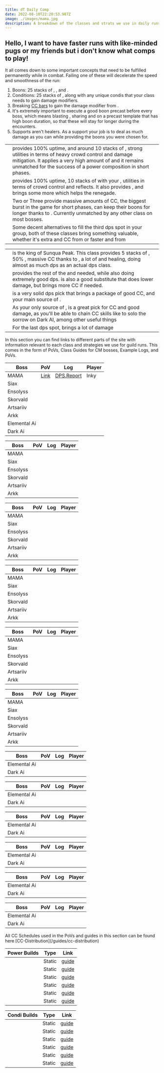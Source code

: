 ```yaml
---
title: dT Daily Comp
date: 2022-08-10T22:20:53.987Z
image: ./images/mama.jpg
description: A breakdown of the classes and strats we use in daily runs
---
```


## Hello, I want to have faster runs with like-minded pugs or my friends but i don't know what comps to play!

It all comes down to some important concepts that need to be fulfilled permanently while in combat. Failing one of these will decelerate the speed and smoothness of the run:

1. Boons: 25 stacks of <Boon name="Might"/>, <Boon name="Fury"/>, <Boon name="Quickness"/> and <Boon name="Alacrity"/>.
2. Conditions: 25 stacks of <Condition name="vulnerability"/>, along with any unique condis that your class needs to gain damage modifiers.
3. Breaking [CC bars](guides/cc-distribution) to gain the damage modifier from <Effect name="Exposed"/>.
4. It's extremely important to execute a good boon precast before every boss, which means blasting <Boon name="Might"/>, sharing <Boon name="Quickness"/> and <Boon name="Alacrity"/> on a precast template that has high boon duration, so that these will stay for longer during the encounters.
5. Supports aren't healers. As a support your job is to deal as much damage as you can while providing the boons you were chosen for.

<Divider text="Compositions"/>

<Card title="Shattered Observatory and Nightmare CM">

|                                                                                                   |                                                                                                                                                                                                                                                                                                                                                                                              |
|---------------------------------------------------------------------------------------------------|----------------------------------------------------------------------------------------------------------------------------------------------------------------------------------------------------------------------------------------------------------------------------------------------------------------------------------------------------------------------------------------------|
| <Specialization name="Renegade" disableText/>                                                     | <BuildLink build="Power Renegade" specialization="Renegade"/> provides 100% <Boon name="Alacrity"/> uptime, and around 10 stacks of <Boon name="Might"/>, strong utilities in terms of heavy crowd control and damage mitigation. It applies a very high amount of <Condition name="vulnerability"/> and it remains unmatched for the success of a power composition in short phases.  <br/> |
| <Specialization name="Scrapper" disableText/>                                                     | <BuildLink build="Quickness Scrapper"  specialization="Scrapper"/> provides 100% <Boon name="Quickness"/> uptime, 10 stacks of <Boon name="Might"/> with your <Skill name="Blast Gyro"/> , utilities in terms of crowd control and reflects. It also provides <Skill name="Superspeed"/>, and brings some more <Condition name="vulnerability"/> which helps the renegade.<br/>              |
| <Specialization name="Soulbeast" disableText/>                                                    | Two or Three <BuildLink build="Soulbeast"  specialization="Soulbeast"/> provide massive amounts of CC, the biggest burst in the game for short phases, can keep their boons for longer thanks to <Trait name="Essence of Speed"/>. Currently unmatched by any other class on most bosses.                                                                                                    |
| <Specialization name="Bladesworn" disableText/> <Specialization name="Dragonhunter" disableText/> | Some decent alternatives to fill the third dps spot in your group, both of these classes bring something valuable, whether it's extra <Boon name="Quickness"/> and CC from <BuildLink build="Bladesworn"  specialization="Bladesworn"/> or faster <Condition name="vulnerability"/> and <Boon name="Aegis"/> from <BuildLink build="Dragonhunter"  specialization="Dragonhunter"/>           |

</Card>

<Card title="Sunqua Peak CM">

|                                                                                           |                                                                                                                                                                                                                                                                                                                                                      |
|-------------------------------------------------------------------------------------------|------------------------------------------------------------------------------------------------------------------------------------------------------------------------------------------------------------------------------------------------------------------------------------------------------------------------------------------------------|
| <Specialization name="Specter" disableText/>                                              | <BuildLink build="AlacShare Specter" specialization="Specter"/> is the king of Sunqua Peak. This class provides 5 stacks of <Boon name="Might"/>, 50% <Boon name="Alacrity"/>, massive CC thanks to <Skill name="Basilisk Venom"/>, a lot of <Condition name="vulnerability"/> and healing, doing almost as much dps as an actual dps class.   <br/> |
| <Specialization name="Mirage" disableText/> <Specialization name="Renegade" disableText/> | <BuildLink build="Staxe Mirage"  specialization="Mirage"/> provides the rest of the <Boon name="Might"/> and <Boon name="Alacrity"/> needed, while also doing extremely good dps.<BuildLink build="AlacShare Renegade"  specialization="Renegade"/> is also a good substitute that does lower damage, but brings more CC if needed.<br/>             |
| <br/> <Specialization name="Harbinger" disableText/>                                      | <BuildLink build="Condition Harbinger"  specialization="Harbinger"/> is a very solid dps pick that brings a package of good CC, <Boon name="Might"/> and your main source of <Condition name="vulnerability"/>.                                                                                                                                      |
| <Specialization name="Firebrand" disableText/>                                            | As your only source of <Boon name="Quickness"/>, <BuildLink build="Quickness Firebrand"  specialization="Firebrand"/> is a great pick for CC and good damage, as you'll be able to chain CC skills like <Skill name="Sanctuary"/> to solo the  sorrow on Dark AI, among other useful things                                                          |
| <Specialization name="Soulbeast" disableText/>                                            | For the last dps spot, <BuildLink build="Hybrid Soulbeast"  specialization="Soulbeast"/> brings a lot of damage                                                                                                                                                                                                                                      |

</Card>

<Divider text="Useful Links"/>
In this section you can find links to different parts of the site with information relevant to each class and strategies we use for guild runs. This comes in the form of PoVs, Class Guides for CM bosses, Example Logs, and PoVs.

<Grid>
<GridItem sm="8">
<Card title="Example Power PoVs + Logs">

<Tabs>
<Tab specialization="Renegade">

| Boss         | PoV                                  | Log                                                        | Player |
|--------------|--------------------------------------|------------------------------------------------------------|--------|
| MAMA         | [Link](https://youtu.be/bGF32Bn4UrA) | [DPS.Report](https://dps.report/0SSJ-20230105-012815_mama) | Inky   |
| Siax         |                                      |                                                            |        |
| Ensolyss     |                                      |                                                            |        |
| Skorvald     |                                      |                                                            |        |
| Artsariiv    |                                      |                                                            |        |
| Arkk         |                                      |                                                            |        |
| Elemental Ai |                                      |                                                            |        |
| Dark Ai      |                                      |                                                            |        |

</Tab>

<Tab specialization="Scrapper">

| Boss         | PoV | Log | Player |
|--------------|-----|-----|--------|
| MAMA         |     |     |        |
| Siax         |     |     |        |
| Ensolyss     |     |     |        |
| Skorvald     |     |     |        |
| Artsariiv    |     |     |        |
| Arkk         |     |     |        |

</Tab>

<Tab specialization="Soulbeast">

| Boss         | PoV | Log | Player |
|--------------|-----|-----|--------|
| MAMA         |     |     |        |
| Siax         |     |     |        |
| Ensolyss     |     |     |        |
| Skorvald     |     |     |        |
| Artsariiv    |     |     |        |
| Arkk         |     |     |        |

</Tab>

<Tab specialization="Weaver">

| Boss         | PoV | Log | Player |
|--------------|-----|-----|--------|
| MAMA         |     |     |        |
| Siax         |     |     |        |
| Ensolyss     |     |     |        |
| Skorvald     |     |     |        |
| Artsariiv    |     |     |        |
| Arkk         |     |     |        |

</Tab>
<Tab specialization="Dragonhunter">

| Boss         | PoV | Log | Player |
|--------------|-----|-----|--------|
| MAMA         |     |     |        |
| Siax         |     |     |        |
| Ensolyss     |     |     |        |
| Skorvald     |     |     |        |
| Artsariiv    |     |     |        |
| Arkk         |     |     |        |

</Tab>
<Tab specialization="Bladesworn">

| Boss         | PoV | Log | Player |
|--------------|-----|-----|--------|
| MAMA         |     |     |        |
| Siax         |     |     |        |
| Ensolyss     |     |     |        |
| Skorvald     |     |     |        |
| Artsariiv    |     |     |        |
| Arkk         |     |     |        |

</Tab>
</Tabs>

</Card>

<Card title="Example Condi PoVs + Logs">

<Tabs>
<Tab specialization="Renegade">

| Boss         | PoV | Log | Player |
|--------------|-----|-----|--------|
| Elemental Ai |     |     |        |
| Dark Ai      |     |     |        |

</Tab>

<Tab specialization="Mirage">

| Boss         | PoV | Log | Player |
|--------------|-----|-----|--------|
| Elemental Ai |     |     |        |
| Dark Ai      |     |     |        |

</Tab>

<Tab specialization="Specter">

| Boss         | PoV | Log | Player |
|--------------|-----|-----|--------|
| Elemental Ai |     |     |        |
| Dark Ai      |     |     |        |

</Tab>

<Tab specialization="Firebrand">

| Boss         | PoV | Log | Player |
|--------------|-----|-----|--------|
| Elemental Ai |     |     |        |
| Dark Ai      |     |     |        |

</Tab>
<Tab specialization="Soulbeast">

| Boss         | PoV | Log | Player |
|--------------|-----|-----|--------|
| Elemental Ai |     |     |        |
| Dark Ai      |     |     |        |

</Tab>
<Tab specialization="Harbinger">

| Boss         | PoV | Log | Player |
|--------------|-----|-----|--------|
| Elemental Ai |     |     |        |
| Dark Ai      |     |     |        |

</Tab>
</Tabs>
</Card>
</GridItem>

<GridItem sm="4">
<Card title="CC Distribution">
All CC Schedules used in the PoVs and guides in this section can be found here [CC-Distribution](/guides/cc-distribution)
</Card>
<Card title="CM Profession Guides">

| Power Builds                                                          | Type   | Link                                                                                                  |
| --------------------------------------------------------------------- | ------ | ------------------------------------------------------- |
| <BuildLink build="Power Renegade" specialization="Renegade"/>         | Static | [guide](/cm-guides/revenant/power-renegade/static)      |
| <BuildLink build="Power Scrapper" specialization="Scrapper"/>         | Static | [guide](/cm-guides/revenant/power-scrapper/static)      |
| <BuildLink build="Power Soulbeast" specialization="Soulbeast"/>       | Static | [guide](/cm-guides/ranger/power-soulbeast/static)       |
| <BuildLink build="Power Weaver" specialization="Weaver"/>             | Static | [guide](/cm-guides/elementalist/power-weaver/static)    |
| <BuildLink build="Power Dragonhunter" specialization="Dragonhunter"/> | Static | [guide](/cm-guides/guardian/power-dragonhunter/static)  |
| <BuildLink build="Power Bladesworn" specialization="Bladesworn"/>     | Static | [guide](/cm-guides/warrior/power-bladesworn/static)     |

| Condi Builds                                                          | Type   | Link                                                                                                  |
| --------------------------------------------------------------------- | ------ | ------------------------------------------------------- |
| <BuildLink build="Condi Renegade" specialization="Renegade"/>         | Static | [guide](/cm-guides/revenant/condi-renegade/static)      |
| <BuildLink build="Staxe Mirage" specialization="Mirage"/>             | Static | [guide](/cm-guides/revenant/condi-mirage/static)        |
| <BuildLink build="Condi Soulbeast" specialization="Soulbeast"/>       | Static | [guide](/cm-guides/ranger/condi-soulbeast/static)       |
| <BuildLink build="Condi Harbinger" specialization="Harbinger"/>       | Static | [guide](/cm-guides/elementalist/condi-harbinger/static) |
| <BuildLink build="Condi Firebrand" specialization="Firebrand"/>       | Static | [guide](/cm-guides/guardian/condi-firebrand/static)     |
| <BuildLink build="Condi Specter" specialization="Specter"/>           | Static | [guide](/cm-guides/warrior/condi-specter/static)        |

</Card>
</GridItem>
</Grid>
